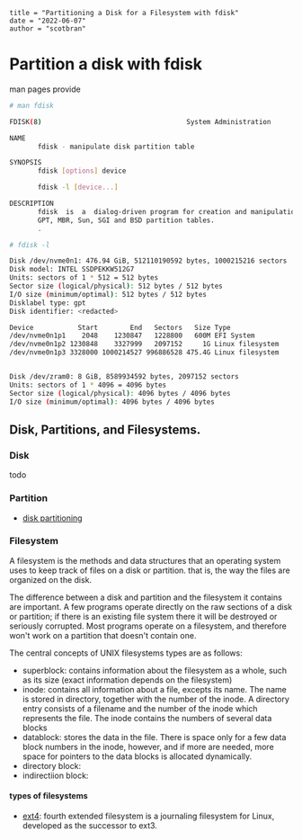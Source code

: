 ```
title = "Partitioning a Disk for a Filesystem with fdisk"
date = "2022-06-07"
author = "scotbran"
```

# Partition a disk with fdisk
man pages provide 
```bash
# man fdisk 

FDISK(8)                                    System Administration                                    FDISK(8)

NAME
       fdisk - manipulate disk partition table

SYNOPSIS
       fdisk [options] device

       fdisk -l [device...]

DESCRIPTION
       fdisk  is  a  dialog-driven program for creation and manipulation of partition tables.  It understands
       GPT, MBR, Sun, SGI and BSD partition tables.
       .
```

```bash
# fdisk -l

Disk /dev/nvme0n1: 476.94 GiB, 512110190592 bytes, 1000215216 sectors
Disk model: INTEL SSDPEKKW512G7                     
Units: sectors of 1 * 512 = 512 bytes
Sector size (logical/physical): 512 bytes / 512 bytes
I/O size (minimum/optimal): 512 bytes / 512 bytes
Disklabel type: gpt
Disk identifier: <redacted>

Device           Start        End   Sectors   Size Type
/dev/nvme0n1p1    2048    1230847   1228800   600M EFI System
/dev/nvme0n1p2 1230848    3327999   2097152     1G Linux filesystem
/dev/nvme0n1p3 3328000 1000214527 996886528 475.4G Linux filesystem


Disk /dev/zram0: 8 GiB, 8589934592 bytes, 2097152 sectors
Units: sectors of 1 * 4096 = 4096 bytes
Sector size (logical/physical): 4096 bytes / 4096 bytes
I/O size (minimum/optimal): 4096 bytes / 4096 bytes

```

## Disk, Partitions, and Filesystems. 
### Disk
todo

### Partition
- [disk partitioning](https://en.wikipedia.org/wiki/Disk_partitioning)

### Filesystem
A filesystem is the methods and data structures that an operating system uses to keep track of files on a disk or partition. that is, the way the files are organized on the disk. 

The difference between a disk and partition and the filesystem it contains are important. A few programs operate directly on the raw sections of a disk or partition; if there is an existing file system there it will be destroyed or seriously corrupted. Most programs operate on a filesystem, and therefore won't work on a partition that doesn't contain one.

The central concepts of UNIX filesystems types are as follows:
- superblock: contains information about the filesystem as a whole, such as its size (exact information depends on the filesystem)
- inode: contains all information about a file, excepts its name. The name is stored in directory, together with the number of the inode. A directory entry consists of a filename and the number of the inode which represents the file. The inode contains the numbers of several data blocks
- datablock: stores the data in the file. There is space only for a few data block numbers in the inode, however, and if more are needed, more space for pointers to the data blocks is allocated dynamically. 
- directory block:
- indirectiion block: 

#### types of filesystems
- [ext4](https://en.wikipedia.org/wiki/Ext4): fourth extended filesystem is a journaling filesystem for Linux, developed as the successor to ext3. 
